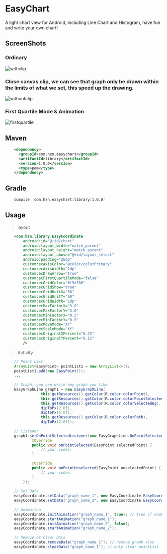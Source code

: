 # EasyChart
A light chart view for Android, including Line Chart and Histogram, have fun and write your own chart!

## ScreenShots
### Ordinary
![withclip](https://github.com/huzenan/EasyChart/blob/master/screenshots/with%20clip.gif) 
### Close canvas clip, we can see that graph only be drawn within the limits of what we set, this speed up the drawing.
![withoutclip](https://github.com/huzenan/EasyChart/blob/master/screenshots/without%20clip.gif)
### First Quartile Mode & Animation
![firstquartile](https://github.com/huzenan/EasyChart/blob/master/screenshots/first%20quartile%20anim.gif)

## Maven
```xml
    <dependency>
      <groupId>com.hzn.easychart</groupId>
      <artifactId>library</artifactId>
      <version>1.0.0</version>
      <type>pom</type>
    </dependency>
```

## Gradle
```xml
    compile 'com.hzn.easychart:library:1.0.0'
```

## Usage
>layout

```xml
    <com.hzn.library.EasyCoordinate
        android:id="@+id/chart"
        android:layout_width="match_parent"
        android:layout_height="match_parent"
        android:layout_above="@+id/layout_select"
        android:padding="20dp"
        custom:ecAxisColor="@color/colorPrimary"
        custom:ecAxisWidth="2dp"
        custom:ecDrawArrow="true"
        custom:ecFirstQuartileMode="false"
        custom:ecGridColor="#f9d180"
        custom:ecGridShow="true"
        custom:ecGridUnitX="50"
        custom:ecGridUnitY="50"
        custom:ecGridWidth="1dp"
        custom:ecMaxFactorX="3.0"
        custom:ecMaxFactorY="3.0"
        custom:ecMinFactorX="0.5"
        custom:ecMinFactorY="0.5"
        custom:ecMoveMode="XY"
        custom:ecScaleMode="XY"
        custom:ecOriginalXPercent="0.25"
        custom:ecOriginalYPercent="0.15"
        />
```
>Activity

```java
    // Point List
    ArrayList<EasyPoint> pointList1 = new ArrayList<>();
    pointList1.add(new EasyPoint());
    ...
    
    // Graph, you can write any graph you like
    EasyGraphLine graph1 = new EasyGraphLine(
                this.getResources().getColor(R.color.colorPoint),
                this.getResources().getColor(R.color.colorPointSelected),
                this.getResources().getColor(R.color.colorSelectedBg),
                dipToPx(2.0f),
                dipToPx(5.0f),
                this.getResources().getColor(R.color.colorPath),
                dipToPx(2.0f));
    
    // Listener
    graph1.setOnPointSelectedListener(new EasyGraphLine.OnPointSelectedListener() {
            @Override
            public void onPointSelected(EasyPoint selectedPoint) {
                // your codes.
            }

            @Override
            public void onPointUnselected(EasyPoint unselectedPoint) {
                // your codes.
            }
        });
        
    // Set Data
    easyCoordinate.setData("graph_name_1", new EasyCoordinate.EasyCoordinateEntity(pointList1, graph1));
    easyCoordinate.setData("graph_name_2", new EasyCoordinate.EasyCoordinateEntity(pointList2, graph2));
    
    // Animation
    easyCoordinate.initAnimation("graph_name_1", true); // true if enable animation
    easyCoordinate.startAnimation("graph_name_1");
    easyCoordinate.initAnimation("graph_name_2", false);
    easyCoordinate.startAnimation("graph_name_2");
    
    // Remove or Clear Data
    easyCoordinate.removeData("graph_name_1"); // remove graph also
    easyCoordinate.clearData("graph_name_1"); // only clear pointList
```
